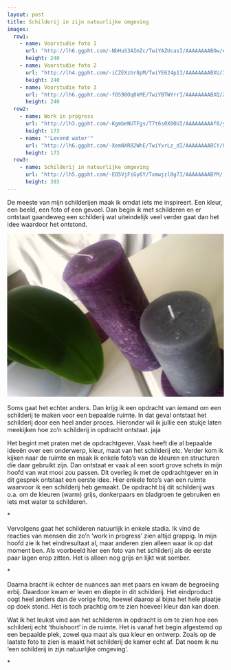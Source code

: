 ```yaml
---
layout: post
title: Schilderij in zijn natuurlijke omgeving
images:
  row1:
    - name: Voorstudie foto 1
      url: "http://lh6.ggpht.com/-NbHuS3AImZc/TwiYAZUcasI/AAAAAAAABOw/eLC6Mo1PTSs/Foto0186.jpg"
      height: 240
    - name: Voorstudie foto 2
      url: "http://lh4.ggpht.com/-iCZEXzbr8pM/TwiYE624p1I/AAAAAAAABXU/3qGf1cZ68QM/Foto0188.jpg"
      height: 240
    - name: Voorstudie foto 3
      url: "http://lh6.ggpht.com/-fOS98Oq0kME/TwiYBTWYrrI/AAAAAAAABXQ/ZR93VlKTeo8/Foto0187.jpg"
      height: 240
  row2:
    - name: Work in progress
      url: "http://lh3.ggpht.com/-KgmbeNUTFgs/T7t6s0X00UI/AAAAAAAAAf8/yUPMPitjQCg/Foto0214.jpg"
      height: 173
    - name: "'Levend water'"
      url: "http://lh6.ggpht.com/-XemNXR82WhE/TwiYxrLz_dI/AAAAAAAABCY/0dPuEEmGjM0/Foto0328.jpg"
      height: 173
  row3:
    - name: Schilderij in natuurlijke omgeving
      url: "http://lh5.ggpht.com/-EO5VjFiGy6Y/Txmwjzl0g7I/AAAAAAAABYM/-BFPyV6OCsY/DSCF2841.JPG"
      height: 393
---
```

De meeste van mijn schilderijen maak ik omdat iets me inspireert. Een kleur, een beeld, een foto of een gevoel. Dan begin ik met schilderen en er ontstaat gaandeweg een schilderij wat uiteindelijk veel verder gaat dan het idee waardoor het ontstond.

![Testing 123](/uploads/foto0186.jpg)

Soms gaat het echter anders. Dan krijg ik een opdracht van iemand om een schilderij te maken voor een bepaalde ruimte. In dat geval ontstaat het schilderij door een heel ander proces. Hieronder wil ik jullie een stukje laten meekijken hoe zo&rsquo;n schilderij in opdracht ontstaat. jaja

Het begint met praten met de opdrachtgever. Vaak heeft die al bepaalde idee&euml;n over een onderwerp, kleur, maat van het schilderij etc. Verder kom ik kijken naar de ruimte en maak ik enkele foto&rsquo;s van de kleuren en structuren die daar gebruikt zijn. Dan ontstaat er vaak al een soort grove schets in mijn hoofd van wat mooi zou passen. Dit overleg ik met de opdrachtgever en in dit gesprek ontstaat een eerste idee. Hier enkele foto&rsquo;s van een ruimte waarvoor ik een schilderij heb gemaakt. De opdracht bij dit schilderij was o.a. om de kleuren (warm) grijs, donkerpaars en bladgroen te gebruiken en iets met water te schilderen.
<div class="imagerowcontainer">* <!--|%%|%7B%25%20for%20image%20in%20page.images.row1%20%25%7D|%%|--> <!--|%%|%7B%25%20for%20component%20in%20site.components%20%25%7D|%%|--> <!--|%%|%7B%25%20if%20component.name%20%3D%3D%20%26quot%3Bimagerow-caption%26quot%3B%20%25%7D|%%|--> <!--|%%|%7B%7B%20component.content%20%7C%20replace%3A%26%2339%3B%25%25url%25%25%26%2339%3B%2Cimage.url%20%7C%20replace%3A%26%2339%3B%25%25name%25%25%26%2339%3B%2Cimage.name%20%7C%20replace%3A%26%2339%3B%25%25height%25%25%26%2339%3B%2Cimage.height%20%7C%20replace%3A%26%2339%3B%25%25caption%25%25%26%2339%3B%2Cimage.caption%20%7D%7D|%%|--> <!--|%%|%7B%25%20endif%20%25%7D|%%|--> <!--|%%|%7B%25%20endfor%20%25%7D|%%|--> <!--|%%|%7B%25%20endfor%20%25%7D|%%|--></div><div class="clearer"> </div>

Vervolgens gaat het schilderen natuurlijk in enkele stadia. Ik vind de reacties van mensen die zo&rsquo;n &lsquo;work in progress&rsquo; zien altijd grappig. In mijn hoofd zie ik het eindresultaat al, maar anderen zien alleen waar ik op dat moment ben. Als voorbeeld hier een foto van het schilderij als de eerste paar lagen erop zitten. Het is alleen nog grijs en lijkt wat somber.
<div class="imagerowcontainer">* <!--|%%|%7B%25%20for%20image%20in%20page.images.row2%20%25%7D|%%|--> <!--|%%|%7B%25%20for%20component%20in%20site.components%20%25%7D|%%|--> <!--|%%|%7B%25%20if%20component.name%20%3D%3D%20%26quot%3Bimagerow-caption%26quot%3B%20%25%7D|%%|--> <!--|%%|%7B%7B%20component.content%20%7C%20replace%3A%26%2339%3B%25%25url%25%25%26%2339%3B%2Cimage.url%20%7C%20replace%3A%26%2339%3B%25%25name%25%25%26%2339%3B%2Cimage.name%20%7C%20replace%3A%26%2339%3B%25%25height%25%25%26%2339%3B%2Cimage.height%20%7C%20replace%3A%26%2339%3B%25%25caption%25%25%26%2339%3B%2Cimage.caption%20%7D%7D|%%|--> <!--|%%|%7B%25%20endif%20%25%7D|%%|--> <!--|%%|%7B%25%20endfor%20%25%7D|%%|--> <!--|%%|%7B%25%20endfor%20%25%7D|%%|--></div><div class="clearer"> </div>

Daarna bracht ik echter de nuances aan met paars en kwam de begroeiing erbij. Daardoor kwam er leven en diepte in dit schilderij. Het eindproduct oogt heel anders dan de vorige foto, hoewel daarop al bijna het hele plaatje op doek stond. Het is toch prachtig om te zien hoeveel kleur dan kan doen.

Wat ik het leukst vind aan het schilderen in opdracht is om te zien hoe een schilderij echt &lsquo;thuishoort&rsquo; in de ruimte. Het is vanaf het begin afgestemd op een bepaalde plek, zowel qua maat als qua kleur en ontwerp. Zoals op de laatste foto te zien is maakt het schilderij de kamer echt af. Dat noem ik nu &lsquo;een schilderij in zijn natuurlijke omgeving&rsquo;.
<div class="imagerowcontainer">* <!--|%%|%7B%25%20for%20image%20in%20page.images.row3%20%25%7D|%%|--> <!--|%%|%7B%25%20for%20component%20in%20site.components%20%25%7D|%%|--> <!--|%%|%7B%25%20if%20component.name%20%3D%3D%20%26quot%3Bimagerow-image%26quot%3B%20%25%7D|%%|--> <!--|%%|%7B%7B%20component.content%20%7C%20replace%3A%26%2339%3B%25%25url%25%25%26%2339%3B%2Cimage.url%20%7C%20replace%3A%26%2339%3B%25%25name%25%25%26%2339%3B%2Cimage.name%20%7C%20replace%3A%26%2339%3B%25%25height%25%25%26%2339%3B%2Cimage.height%20%7D%7D|%%|--> <!--|%%|%7B%25%20endif%20%25%7D|%%|--> <!--|%%|%7B%25%20endfor%20%25%7D|%%|--> <!--|%%|%7B%25%20endfor%20%25%7D|%%|--></div><div class="clearer"> </div>